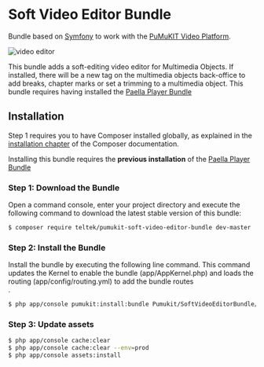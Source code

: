 # Soft Video Editor Bundle

Bundle based on [Symfony](http://symfony.com/) to work with the [PuMuKIT Video Platform](https://github.com/pumukit/pumukit/blob/2.1.x/README.md).

![video editor](Resources/video_doc.jpg)

This bundle adds a soft-editing video editor for Multimedia Objects. If installed, there will be a new tag on the multimedia objects back-office to add breaks, chapter marks or set a trimming to a multimedia object.
This bundle requires having installed the [Paella Player Bundle](https://github.com/teltek/PumukitPaellaPlayerBundle)

## Installation

Step 1 requires you to have Composer installed globally, as explained
in the [installation chapter](https://getcomposer.org/doc/00-intro.md)
of the Composer documentation.

Installing this bundle requires the **previous installation** of the [Paella Player Bundle](https://github.com/teltek/PumukitPaellaPlayerBundle)

### Step 1: Download the Bundle

Open a command console, enter your project directory and execute the
following command to download the latest stable version of this bundle:

```bash
$ composer require teltek/pumukit-soft-video-editor-bundle dev-master
```


### Step 2: Install the Bundle

Install the bundle by executing the following line command. This command updates the Kernel to enable the bundle (app/AppKernel.php) and loads the routing (app/config/routing.yml) to add the bundle routes\
.

```bash
$ php app/console pumukit:install:bundle Pumukit/SoftVideoEditorBundle/PumukitSoftVideoEditorBundle
```

### Step 3: Update assets

```bash
$ php app/console cache:clear
$ php app/console cache:clear --env=prod
$ php app/console assets:install
```
